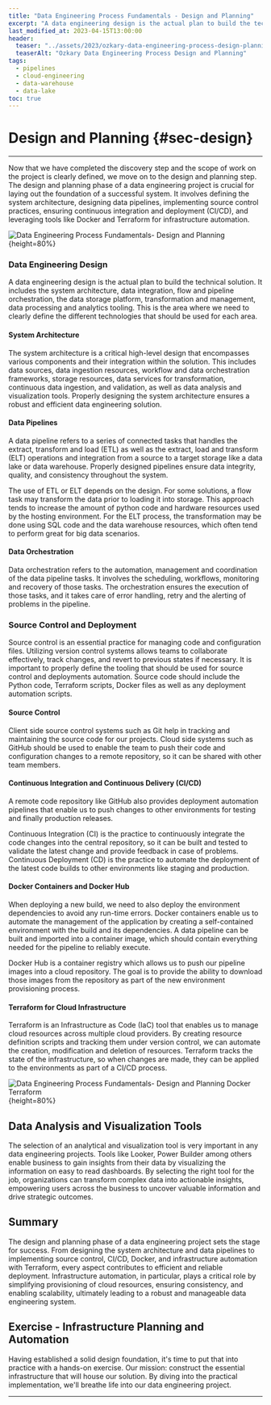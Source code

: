 ```yaml
---
title: "Data Engineering Process Fundamentals - Design and Planning"
excerpt: "A data engineering design is the actual plan to build the technical solution. It includes the system architecture, data integration, flow and pipeline orchestration, the data storage platform, transformation and management, data processing and analytics tooling."
last_modified_at: 2023-04-15T13:00:00
header:
  teaser: "../assets/2023/ozkary-data-engineering-process-design-planning.png"
  teaserAlt: "Ozkary Data Engineering Process Design and Planning"
tags: 
  - pipelines  
  - cloud-engineering
  - data-warehouse
  - data-lake
toc: true
---
```

# Design and Planning {#sec-design}

--- 

Now that we have completed the discovery step and the scope of work on the project is clearly defined, we move on to the design and planning step. The design and planning phase of a data engineering project is crucial for laying out the foundation of a successful system. It involves defining the system architecture, designing data pipelines, implementing source control practices, ensuring continuous integration and deployment (CI/CD), and leveraging tools like Docker and Terraform for infrastructure automation.

![Data Engineering Process Fundamentals- Design and Planning](images/ozkary-data-engineering-process-design-planning.png "Data Engineering Process Fundamentals- Design and Planning"){height=80%}


### Data Engineering Design

A data engineering design is the actual plan to build the technical solution. It includes the system architecture, data integration, flow and pipeline orchestration, the data storage platform, transformation and management, data processing and analytics tooling. This is the area where we need to clearly define the different technologies that should be used for each area. 

#### System Architecture

The system architecture is a critical high-level design that encompasses various components and their integration within the solution. This includes data sources, data ingestion resources, workflow and data orchestration frameworks, storage resources, data services for transformation, continuous data ingestion, and validation, as well as data analysis and visualization tools. Properly designing the system architecture ensures a robust and efficient data engineering solution.

#### Data Pipelines 

A data pipeline refers to a series of connected tasks that handles the extract, transform and load (ETL) as well as the extract, load and transform (ELT)  operations and integration from a source to a target storage like a data lake or data warehouse. Properly designed pipelines ensure data integrity, quality, and consistency throughout the system.

The use of ETL or ELT depends on the design. For some solutions, a flow task may transform the data prior to loading it into storage. This approach tends to increase the amount of python code and hardware resources used by the hosting environment. For the ELT process, the transformation may be done using SQL code and the data warehouse resources, which often tend to perform great for big data scenarios.

#### Data Orchestration

Data orchestration refers to the automation, management and coordination of the data pipeline tasks. It involves the scheduling, workflows, monitoring and recovery of those tasks. The orchestration ensures the execution of those tasks, and it takes care of error handling, retry and the alerting of problems in the pipeline.

### Source Control and Deployment

Source control is an essential practice for managing code and configuration files. Utilizing version control systems allows teams to collaborate effectively, track changes, and revert to previous states if necessary. It is important to properly define the tooling that should be used for source control and deployments automation. Source code should include the Python code, Terraform scripts, Docker files as well as any deployment automation scripts.

#### Source Control

Client side source control systems such as Git help in tracking and maintaining the source code for our projects. Cloud side systems such as GitHub should be used to enable the team to push their code and configuration changes to a remote repository, so it can be shared with other team members.

#### Continuous Integration and Continuous Delivery (CI/CD)

 A remote code repository like GitHub also provides deployment automation pipelines that enable us to push changes to other environments for testing and finally production releases.  

Continuous Integration (CI) is the practice to continuously integrate the code changes into the central repository, so it can be built and tested to validate the latest change and provide feedback in case of problems. Continuous Deployment (CD) is the practice to automate the deployment of the latest code builds to other environments like staging and production.

#### Docker Containers and Docker Hub

When deploying a new build, we need to also deploy the environment dependencies to avoid any run-time errors. Docker containers enable us to automate the management of the application by creating a self-contained environment with the build and its dependencies. A data pipeline can be built and imported into a container image, which should contain everything needed for the pipeline to reliably execute.

Docker Hub is a container registry which allows us to push our pipeline images into a cloud repository. The goal is to provide the ability to download those images from the repository as part of the new environment provisioning process.

#### Terraform for Cloud Infrastructure

Terraform is an Infrastructure as Code (IaC) tool that enables us to manage cloud resources across multiple cloud providers. By creating resource definition scripts and tracking them under version control, we can automate the creation, modification and deletion of resources. Terraform tracks the state of the infrastructure, so when changes are made, they can be applied to the environments as part of a CI/CD process. 

![Data Engineering Process Fundamentals- Design and Planning Docker Terraform](images/ozkary-data-engineering-design-terraform-docker.png "Data Engineering Process Fundamentals- Design and Planning Docker Terraform"){height=80%}

## Data Analysis and Visualization Tools

The selection of an analytical and visualization tool is very important in any data engineering projects. Tools like Looker, Power Builder among others enable business to gain insights from their data by visualizing the information on easy to read dashboards. By selecting the right tool for the job, organizations can transform complex data into actionable insights, empowering users across the business to uncover valuable information and drive strategic outcomes.

## Summary

The design and planning phase of a data engineering project sets the stage for success. From designing the system architecture and data pipelines to implementing source control, CI/CD, Docker, and infrastructure automation with Terraform, every aspect contributes to efficient and reliable deployment. Infrastructure automation, in particular, plays a critical role by simplifying provisioning of cloud resources, ensuring consistency, and enabling scalability, ultimately leading to a robust and manageable data engineering system. 

## Exercise - Infrastructure Planning and Automation

Having established a solid design foundation, it's time to put that into practice with a hands-on exercise. Our mission: construct the essential infrastructure that will house our solution. By diving into the practical implementation, we'll breathe life into our data engineering project.

---